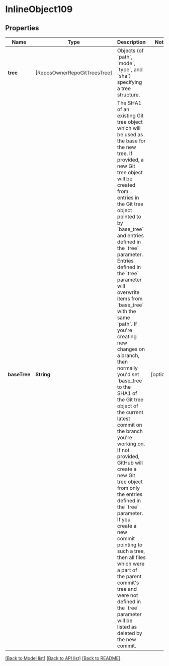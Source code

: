 # InlineObject109

## Properties
Name | Type | Description | Notes
------------ | ------------- | ------------- | -------------
**tree** | [ReposOwnerRepoGitTreesTree] | Objects (of &#x60;path&#x60;, &#x60;mode&#x60;, &#x60;type&#x60;, and &#x60;sha&#x60;) specifying a tree structure. | 
**baseTree** | **String** | The SHA1 of an existing Git tree object which will be used as the base for the new tree. If provided, a new Git tree object will be created from entries in the Git tree object pointed to by &#x60;base_tree&#x60; and entries defined in the &#x60;tree&#x60; parameter. Entries defined in the &#x60;tree&#x60; parameter will overwrite items from &#x60;base_tree&#x60; with the same &#x60;path&#x60;. If you&#39;re creating new changes on a branch, then normally you&#39;d set &#x60;base_tree&#x60; to the SHA1 of the Git tree object of the current latest commit on the branch you&#39;re working on. If not provided, GitHub will create a new Git tree object from only the entries defined in the &#x60;tree&#x60; parameter. If you create a new commit pointing to such a tree, then all files which were a part of the parent commit&#39;s tree and were not defined in the &#x60;tree&#x60; parameter will be listed as deleted by the new commit.  | [optional] 

[[Back to Model list]](../README.md#documentation-for-models) [[Back to API list]](../README.md#documentation-for-api-endpoints) [[Back to README]](../README.md)


